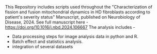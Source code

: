 This Repository includes scripts used throughout the "Characterization of fission and fusion mitochondrial dynamics in HD fibroblasts according to patient's severity status" Manuscript, published on Neurobiology of Disease, 2024. 
See full manuscript here -  https://doi.org/10.1016/j.nbd.2024.106667
The analysis includes - 
* Data processing steps for image analysis data in python and R.
* Batch effect and statistics analysis.
* integration of several datasets 
